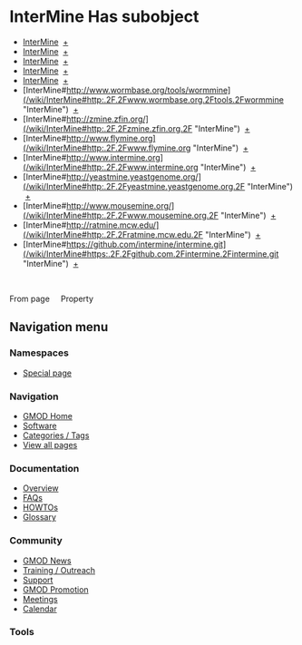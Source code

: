 



<span id="top"></span>




# <span dir="auto">InterMine Has subobject</span>






  

- [InterMine](/wiki/InterMine#_44c0411f669b0bc7ee3599b3e40bf478 "InterMine")
   <span class="smwbrowse">[+](/wiki/Special%253ABrowse/InterMine-23_44c0411f669b0bc7ee3599b3e40bf478 "Special%253ABrowse/InterMine-23 44c0411f669b0bc7ee3599b3e40bf478")</span>
- [InterMine](/wiki/InterMine#_35f0a4dfb21d901063f9534114909319 "InterMine")
   <span class="smwbrowse">[+](/wiki/Special%253ABrowse/InterMine-23_35f0a4dfb21d901063f9534114909319 "Special%253ABrowse/InterMine-23 35f0a4dfb21d901063f9534114909319")</span>
- [InterMine](/wiki/InterMine#_23c1d6f8e2fcb6320697d1877b352a27 "InterMine")
   <span class="smwbrowse">[+](/wiki/Special%253ABrowse/InterMine-23_23c1d6f8e2fcb6320697d1877b352a27 "Special%253ABrowse/InterMine-23 23c1d6f8e2fcb6320697d1877b352a27")</span>
- [InterMine](/wiki/InterMine#_19ca3e5527b4a7801df22e02220506b6 "InterMine")
   <span class="smwbrowse">[+](/wiki/Special%253ABrowse/InterMine-23_19ca3e5527b4a7801df22e02220506b6 "Special%253ABrowse/InterMine-23 19ca3e5527b4a7801df22e02220506b6")</span>
- [InterMine](/wiki/InterMine#_1974840c5524f47e32e34fbc09fa67f4 "InterMine")
   <span class="smwbrowse">[+](/wiki/Special%253ABrowse/InterMine-23_1974840c5524f47e32e34fbc09fa67f4 "Special%253ABrowse/InterMine-23 1974840c5524f47e32e34fbc09fa67f4")</span>
- [InterMine#http://www.wormbase.org/tools/wormmine](/wiki/InterMine#http:.2F.2Fwww.wormbase.org.2Ftools.2Fwormmine "InterMine")
   <span class="smwbrowse">[+](/wiki/Special%253ABrowse/InterMine-23http%253A-2F-2Fwww.wormbase.org-2Ftools-2Fwormmine "Special%253ABrowse/InterMine-23http%253A-2F-2Fwww.wormbase.org-2Ftools-2Fwormmine")</span>
- [InterMine#http://zmine.zfin.org/](/wiki/InterMine#http:.2F.2Fzmine.zfin.org.2F "InterMine")
   <span class="smwbrowse">[+](/wiki/Special%253ABrowse/InterMine-23http%253A-2F-2Fzmine.zfin.org-2F "Special%253ABrowse/InterMine-23http%253A-2F-2Fzmine.zfin.org-2F")</span>
- [InterMine#http://www.flymine.org](/wiki/InterMine#http:.2F.2Fwww.flymine.org "InterMine")
   <span class="smwbrowse">[+](/wiki/Special%253ABrowse/InterMine-23http%253A-2F-2Fwww.flymine.org "Special%253ABrowse/InterMine-23http%253A-2F-2Fwww.flymine.org")</span>
- [InterMine#http://www.intermine.org](/wiki/InterMine#http:.2F.2Fwww.intermine.org "InterMine")
   <span class="smwbrowse">[+](/wiki/Special%253ABrowse/InterMine-23http%253A-2F-2Fwww.intermine.org "Special%253ABrowse/InterMine-23http%253A-2F-2Fwww.intermine.org")</span>
- [InterMine#http://yeastmine.yeastgenome.org/](/wiki/InterMine#http:.2F.2Fyeastmine.yeastgenome.org.2F "InterMine")
   <span class="smwbrowse">[+](/wiki/Special%253ABrowse/InterMine-23http%253A-2F-2Fyeastmine.yeastgenome.org-2F "Special%253ABrowse/InterMine-23http%253A-2F-2Fyeastmine.yeastgenome.org-2F")</span>
- [InterMine#http://www.mousemine.org/](/wiki/InterMine#http:.2F.2Fwww.mousemine.org.2F "InterMine")
   <span class="smwbrowse">[+](/wiki/Special%253ABrowse/InterMine-23http%253A-2F-2Fwww.mousemine.org-2F "Special%253ABrowse/InterMine-23http%253A-2F-2Fwww.mousemine.org-2F")</span>
- [InterMine#http://ratmine.mcw.edu/](/wiki/InterMine#http:.2F.2Fratmine.mcw.edu.2F "InterMine")
   <span class="smwbrowse">[+](/wiki/Special%253ABrowse/InterMine-23http%253A-2F-2Fratmine.mcw.edu-2F "Special%253ABrowse/InterMine-23http%253A-2F-2Fratmine.mcw.edu-2F")</span>
- [InterMine#https://github.com/intermine/intermine.git](/wiki/InterMine#https:.2F.2Fgithub.com.2Fintermine.2Fintermine.git "InterMine")
   <span class="smwbrowse">[+](/wiki/Special%253ABrowse/InterMine-23https%253A-2F-2Fgithub.com-2Fintermine-2Fintermine.git "Special%253ABrowse/InterMine-23https%253A-2F-2Fgithub.com-2Fintermine-2Fintermine.git")</span>

 

From page     Property








## Navigation menu



### Namespaces

- <span id="ca-nstab-special">[Special
  page](/wiki/Special%253APageProperty/InterMine%253A%253AHas_subobject "This is a special page, you cannot edit the page itself")</span>






### Navigation



- <span id="n-GMOD-Home">[GMOD Home](/wiki/Main_Page)</span>
- <span id="n-Software">[Software](/wiki/GMOD_Components)</span>
- <span id="n-Categories-.2F-Tags">[Categories /
  Tags](/wiki/Categories)</span>
- <span id="n-View-all-pages">[View all
  pages](/wiki/Special:AllPages)</span>




### Documentation



- <span id="n-Overview">[Overview](/wiki/Overview)</span>
- <span id="n-FAQs">[FAQs](/wiki/Category%253AFAQ)</span>
- <span id="n-HOWTOs">[HOWTOs](/wiki/Category%253AHOWTO)</span>
- <span id="n-Glossary">[Glossary](/wiki/Glossary)</span>




### Community



- <span id="n-GMOD-News">[GMOD News](/wiki/GMOD_News)</span>
- <span id="n-Training-.2F-Outreach">[Training /
  Outreach](/wiki/Training_and_Outreach)</span>
- <span id="n-Support">[Support](/wiki/Support)</span>
- <span id="n-GMOD-Promotion">[GMOD
  Promotion](/wiki/GMOD_Promotion)</span>
- <span id="n-Meetings">[Meetings](/wiki/Meetings)</span>
- <span id="n-Calendar">[Calendar](/wiki/Calendar)</span>




### Tools












<!-- -->





